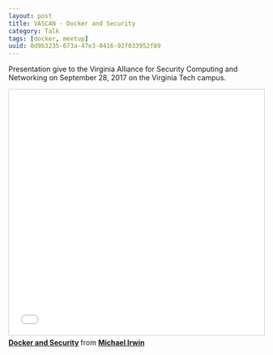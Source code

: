 ```yaml
---
layout: post
title: VASCAN - Docker and Security
category: Talk
tags: [docker, meetup]
uuid: 0d9b3235-673a-47e3-8416-92f033952f89
---
```


Presentation give to the Virginia Alliance for Security Computing and Networking on September 28, 2017 on the Virginia Tech campus.

<!--more-->

<iframe src="//www.slideshare.net/slideshow/embed_code/key/34F3nx8XBSVxOd" width="595" height="485" frameborder="0" marginwidth="0" marginheight="0" scrolling="no" style="border:1px solid #CCC; border-width:1px; margin-bottom:5px; max-width: 100%;" allowfullscreen> </iframe> <div style="margin-bottom:5px"> <strong> <a href="//www.slideshare.net/secret/34F3nx8XBSVxOd" title="Docker and Security" target="_blank">Docker and Security</a> </strong> from <strong><a href="https://www.slideshare.net/MichaelIrwin2" target="_blank">Michael Irwin</a></strong> </div>
